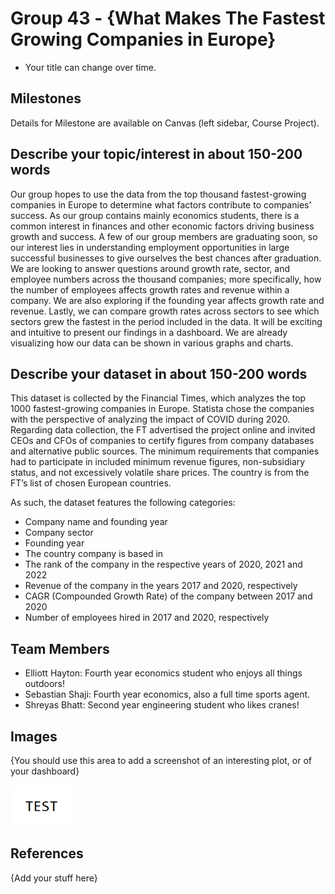 # Group 43 - {What Makes The Fastest Growing Companies in Europe}

- Your title can change over time.

## Milestones

Details for Milestone are available on Canvas (left sidebar, Course Project).

## Describe your topic/interest in about 150-200 words

Our group hopes to use the data from the top thousand fastest-growing companies in Europe to determine what factors contribute to companies’ success. As our group contains mainly economics students, there is a common interest in finances and other economic factors driving business growth and success. A few of our group members are graduating soon, so our interest lies in understanding employment opportunities in large successful businesses to give ourselves the best chances after graduation. We are looking to answer questions around growth rate, sector, and employee numbers across the thousand companies; more specifically, how the number of employees affects growth rates and revenue within a company. We are also exploring if the founding year affects growth rate and revenue. Lastly, we can compare growth rates across sectors to see which sectors grew the fastest in the period included in the data. It will be exciting and intuitive to present our findings in a dashboard. We are already visualizing how our data can be shown in various graphs and charts. 

## Describe your dataset in about 150-200 words

This dataset is collected by the Financial Times, which analyzes the top 1000 fastest-growing companies in Europe. Statista chose the companies with the perspective of analyzing the impact of COVID during 2020. Regarding data collection, the FT advertised the project online and invited CEOs and CFOs of companies to certify figures from company databases and alternative public sources. The minimum requirements that companies had to participate in included minimum revenue figures, non-subsidiary status, and not excessively volatile share prices. The country is from the FT’s list of chosen European countries.

As such, the dataset features the following categories:
* Company name and founding year
* Company sector
* Founding year 
* The country company is based in
* The rank of the company in the respective years of 2020, 2021 and 2022
* Revenue of the company in the years 2017 and 2020, respectively
* CAGR (Compounded Growth Rate) of the company between 2017 and 2020
* Number of employees hired in 2017 and 2020, respectively 


## Team Members

- Elliott Hayton: Fourth year economics student who enjoys all things outdoors!
- Sebastian Shaji: Fourth year economics, also a full time sports agent.
- Shreyas Bhatt: Second year engineering student who likes cranes! 

## Images

{You should use this area to add a screenshot of an interesting plot, or of your dashboard}

<img src ="images/test.png" width="100px">

## References

{Add your stuff here}



